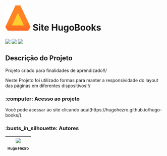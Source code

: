 <h1 align="start"><img loading="lazy" style=margin-left: 10px; src="https://raw.githubusercontent.com/HugoHezro/hugo-books/458ff047f675a8d2b7f4ebde58dbfb099032922a/assets/icones/Logo.svg"/> Site HugoBooks </h1>
<p>
<img loading="lazy" src="https://img.shields.io/badge/status-Concluido-Concluido?style=for-the-badge"/> 
<img loading="lazy" src="https://img.shields.io/badge/css-on-%2F?style=for-the-badge"/>
<img loading="lazy" src="https://img.shields.io/badge/html-on-%2F?style=for-the-badge&logo=html5"/>
</p>
<h2>Descrição do Projeto</h2>
<p>Projeto criado para finalidades de aprendizado!!/</p>

<p> Neste Projeto foi utilizado formas para manter a responsividade do layout das páginas em diferentes dispositivos!!/</p>

<h3>:computer: Acesso ao projeto</h3>
Você pode acessar ao site clicando aqui(https://hugohezro.github.io/hugo-books/).

<h3>:busts_in_silhouette: Autores</h3>

| [<img loading="lazy" src="https://avatars.githubusercontent.com/u/167648959?v=4" width=115><br><sub>Hugo Hezro</sub>](https://github.com/hugohezro) |
| :---: |
